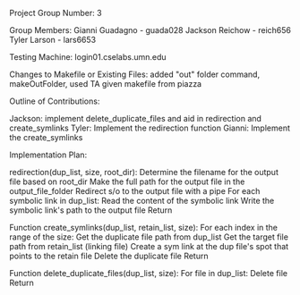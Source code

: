 Project Group Number: 3

Group Members: Gianni Guadagno - guada028 Jackson Reichow - reich656 Tyler Larson - lars6653

Testing Machine: login01.cselabs.umn.edu

Changes to Makefile or Existing Files: 
added "out" folder command, makeOutFolder, used TA given makefile from piazza

Outline of Contributions:

Jackson: implement delete_duplicate_files and aid in redirection and create_symlinks
Tyler: Implement the redirection function
Gianni: Implement the create_symlinks


Implementation Plan:


redirection(dup_list, size, root_dir):
    Determine the filename for the output file based on root_dir
    Make the full path for the output file in the output_file_folder
    Redirect s/o to the output file with a pipe
        For each symbolic link in dup_list:
            Read the content of the symbolic link
            Write the symbolic link's path to the output file
    Return




Function create_symlinks(dup_list, retain_list, size):
    For each index in the range of the size:
        Get the duplicate file path from dup_list
        Get the target file path from retain_list (linking file)
        Create a sym link at the dup file's spot that points to the retain file
        Delete the duplicate file
    Return


Function delete_duplicate_files(dup_list, size):
    For file in dup_list:
        Delete file
    Return 


